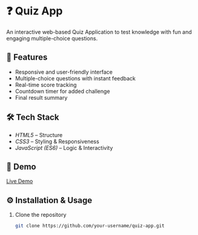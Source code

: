 # ❓ Quiz App

An interactive web-based Quiz Application to test knowledge with fun and engaging multiple-choice questions.  

## 🚀 Features
- Responsive and user-friendly interface  
- Multiple-choice questions with instant feedback  
- Real-time score tracking  
- Countdown timer for added challenge  
- Final result summary  

## 🛠 Tech Stack
- *HTML5* – Structure  
- *CSS3* – Styling & Responsiveness  
- *JavaScript (ES6)* – Logic & Interactivity  

## 🎯 Demo
[Live Demo](https://your-username.github.io/quiz-app)  

## ⚙ Installation & Usage
1. Clone the repository  
   ```bash
   git clone https://github.com/your-username/quiz-app.git
